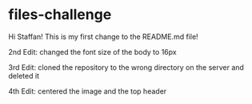 files-challenge
===============
Hi Staffan! This is my first change to the README.md file!

2nd Edit: changed the font size of the body to 16px

3rd Edit: cloned the repository to the wrong directory on the server and deleted it

4th Edit: centered the image and the top header
